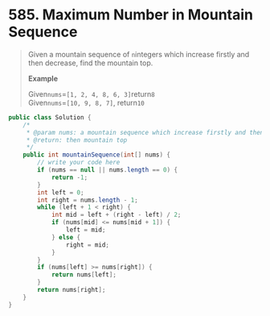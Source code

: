 # 585. Maximum Number in Mountain Sequence

> Given a mountain sequence of `n`integers which increase firstly and then decrease, find the mountain top.
>
> **Example**
>
> Given`nums`=`[1, 2, 4, 8, 6, 3]`return`8`  
> Given`nums`=`[10, 9, 8, 7]`, return`10`

```java
public class Solution {
    /*
     * @param nums: a mountain sequence which increase firstly and then decrease
     * @return: then mountain top
     */
    public int mountainSequence(int[] nums) {
        // write your code here
        if (nums == null || nums.length == 0) {
            return -1;
        }
        int left = 0;
        int right = nums.length - 1;
        while (left + 1 < right) {
            int mid = left + (right - left) / 2;
            if (nums[mid] <= nums[mid + 1]) {
                left = mid;
            } else {
                right = mid;
            }
        }
        if (nums[left] >= nums[right]) {
            return nums[left];
        }
        return nums[right];
    }
}
```



